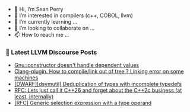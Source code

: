 - 👋 Hi, I’m Sean Perry
- 👀 I’m interested in compilers (c++, COBOL, llvm)
- 🌱 I’m currently learning ...
- 💞️ I’m looking to collaborate on ...
- 📫 How to reach me ...

<!---
s66perry/s66perry is a ✨ special ✨ repository because its `README.md` (this file) appears on your GitHub profile.
You can click the Preview link to take a look at your changes.
--->
### 📕 Latest LLVM Discourse Posts

<!-- DISCOURSE-LLVM:START -->
- [Gnu::constructor doesn&#39;t handle dependent values](https://discourse.llvm.org/t/gnu-constructor-doesnt-handle-dependent-values/70413#post_1)
- [Clang-plugin. How to compile/link out of tree ? Linking error on some machines](https://discourse.llvm.org/t/clang-plugin-how-to-compile-link-out-of-tree-linking-error-on-some-machines/70408#post_2)
- [[DWARF][dsymutil] Deduplication of types with incomplete typedefs](https://discourse.llvm.org/t/dwarf-dsymutil-deduplication-of-types-with-incomplete-typedefs/70392#post_2)
- [RFC: Lets just call it C++26 and forget about the C++2c business &lpar;at least, internally&rpar;](https://discourse.llvm.org/t/rfc-lets-just-call-it-c-26-and-forget-about-the-c-2c-business-at-least-internally/70383#post_9)
- [[RFC] Generic selection expression with a type operand](https://discourse.llvm.org/t/rfc-generic-selection-expression-with-a-type-operand/70388#post_4)
<!-- DISCOURSE-LLVM:END -->
